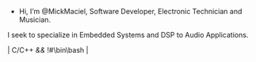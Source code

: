 - Hi, I’m @MickMaciel, Software Developer, Electronic Technician and Musician.

I seek to specialize in Embedded Systems and DSP to Audio Applications.

| C/C++ _&&_ !#\bin\bash |

<!---
MickMaciel/MickMaciel is a ✨ special ✨ repository because its `README.md` (this file) appears on your GitHub profile.
You can click the Preview link to take a look at your changes.
--->

